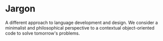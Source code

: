 # Jargon
A different approach to language development and design. We consider a minimalist and philosophical perspective to a contextual object-oriented code to solve tomorrow's problems.
